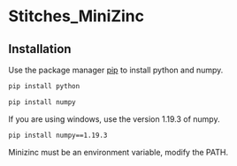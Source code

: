 # Stitches_MiniZinc

## Installation

Use the package manager [pip](https://pip.pypa.io/en/stable/) to install python and numpy.

```bash
pip install python
```
```bash
pip install numpy
```
If you are using windows, use the version 1.19.3 of numpy.
```bash
pip install numpy==1.19.3
```

Minizinc must be an environment variable, modify the PATH.
